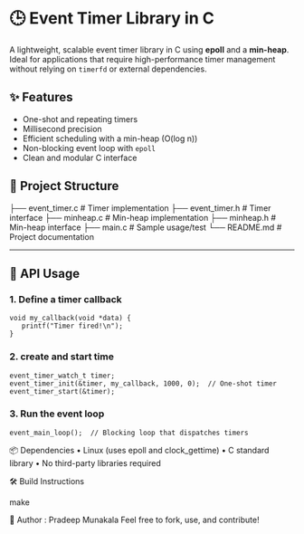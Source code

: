 # 🕒 Event Timer Library in C

A lightweight, scalable event timer library in C using **epoll** and a **min-heap**. Ideal for applications that require high-performance timer management without relying on `timerfd` or external dependencies.

## ✨ Features

- One-shot and repeating timers
- Millisecond precision
- Efficient scheduling with a min-heap (O(log n))
- Non-blocking event loop with `epoll`
- Clean and modular C interface


## 📁 Project Structure
├── event_timer.c       # Timer implementation
├── event_timer.h       # Timer interface
├── minheap.c           # Min-heap implementation
├── minheap.h           # Min-heap interface
├── main.c              # Sample usage/test
└── README.md           # Project documentation

---

## 🧩 API Usage

### 1. Define a timer callback
    void my_callback(void *data) {
       printf("Timer fired!\n");
    }

### 2. create and start time
    event_timer_watch_t timer;
    event_timer_init(&timer, my_callback, 1000, 0);  // One-shot timer
    event_timer_start(&timer);
### 3. Run the event loop
    event_main_loop();  // Blocking loop that dispatches timers

 📦 Dependencies
	•	Linux (uses epoll and clock_gettime)
	•	C standard library
	•	No third-party libraries required

🛠 Build Instructions

make 

👤 Author : Pradeep Munakala
Feel free to fork, use, and contribute!
  

